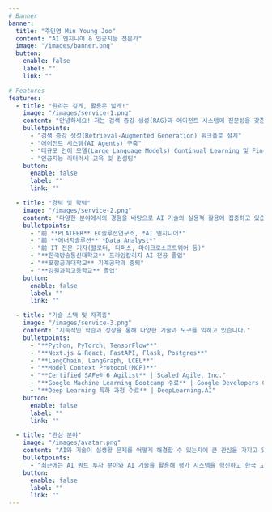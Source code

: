 ```yaml
---
# Banner
banner:
  title: "주민영 Min Young Joo"
  content: "AI 엔지니어 & 인공지능 전문가"
  image: "/images/banner.png"
  button:
    enable: false
    label: ""
    link: ""

# Features
features:
  - title: "원리는 깊게, 활용은 넓게!"
    image: "/images/service-1.png"
    content: "안녕하세요! 저는 검색 증강 생성(RAG)과 에이전트 시스템에 전문성을 갖춘 AI 엔지니어 주민영입니다. 인공지능의 원리를 깊이 이해하고자 노력하면서도, 어떻게 하면 이를 인간을 위해 널리 활용할 수 있을까를 먼저 생각합니다."
    bulletpoints:
      - "검색 증강 생성(Retrieval-Augmented Generation) 워크플로 설계"
      - "에이전트 시스템(AI Agents) 구축"
      - "대규모 언어 모델(Large Language Models) Continual Learning 및 Fine-Tuning"
      - "인공지능 리터러시 교육 및 컨설팅"
    button:
      enable: false
      label: ""
      link: ""

  - title: "경력 및 학력"
    image: "/images/service-2.png"
    content: "다양한 분야에서의 경험을 바탕으로 AI 기술의 실용적 활용에 집중하고 있습니다."
    bulletpoints:
      - "前 **PLATEER** EC솔루션연구소, *AI 엔지니어*"
      - "前 **에너지솔루션** *Data Analyst*"
      - "前 IT 전문 기자(블로터, 디퍼스, 마이크로소프트웨어 등)"
      - "**한국방송통신대학교** 프라임칼리지 AI 전공 졸업"
      - "**포항공과대학교** 기계공학과 중퇴"
      - "**강원과학고등학교** 졸업"
    button:
      enable: false
      label: ""
      link: ""

  - title: "기술 스택 및 자격증"
    image: "/images/service-3.png"
    content: "지속적인 학습과 성장을 통해 다양한 기술과 도구를 익히고 있습니다."
    bulletpoints:
      - "**Python, PyTorch, TensorFlow**"
      - "**Next.js & React, FastAPI, Flask, Postgres**"
      - "**LangChain, LangGraph, LCEL**"
      - "**Model Context Protocol(MCP)**"
      - "**Certified SAFe® 6 Agilist** | Scaled Agile, Inc."
      - "**Google Machine Learning Bootcamp 수료** | Google Developers Group"
      - "**Deep Learning 특화 과정 수료** | DeepLearning.AI"
    button:
      enable: false
      label: ""
      link: ""

  - title: "관심 분야"
    image: "/images/avatar.png"
    content: "AI와 기술이 실생활 문제를 어떻게 해결할 수 있는지에 큰 관심을 가지고 있으며, 특히 언어 모델과 검색 기술의 융합을 통해 더 정확하고 유용한 AI 시스템을 구축하는 것에 열정을 가지고 있습니다. 새로운 아이디어를 탐구하고 혁신적인 솔루션을 개발하는 과정에서 동료들과 지식을 공유하고 협업하는 것을 즐깁니다."
    bulletpoints:
      - "최근에는 AI 퀀트 투자 분야와 AI 기술을 활용해 평가 시스템을 혁신하고 한국 교육의 문제를 해결하는 데에 관심이 있습니다."
    button:
      enable: false
      label: ""
      link: ""
---
```

